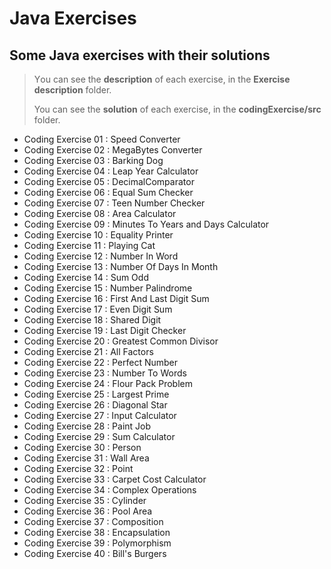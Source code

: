# Java Exercises
## Some Java exercises with their solutions

> Υou can see the **description** of each exercise, in the **Exercise description** folder.
>
> You can see the **solution** of each exercise, in the **codingExercise/src** folder.

* Coding Exercise 01 : Speed Converter
* Coding Exercise 02 : MegaBytes Converter
* Coding Exercise 03 : Barking Dog
* Coding Exercise 04 : Leap Year Calculator
* Coding Exercise 05 : DecimalComparator
* Coding Exercise 06 : Equal Sum Checker
* Coding Exercise 07 : Teen Number Checker
* Coding Exercise 08 : Area Calculator
* Coding Exercise 09 : Minutes To Years and Days Calculator
* Coding Exercise 10 : Equality Printer
* Coding Exercise 11 : Playing Cat
* Coding Exercise 12 : Number In Word
* Coding Exercise 13 : Number Of Days In Month
* Coding Exercise 14 : Sum Odd
* Coding Exercise 15 : Number Palindrome
* Coding Exercise 16 : First And Last Digit Sum
* Coding Exercise 17 : Even Digit Sum
* Coding Exercise 18 : Shared Digit
* Coding Exercise 19 : Last Digit Checker
* Coding Exercise 20 : Greatest Common Divisor
* Coding Exercise 21 : All Factors
* Coding Exercise 22 : Perfect Number
* Coding Exercise 23 : Number To Words
* Coding Exercise 24 : Flour Pack Problem
* Coding Exercise 25 : Largest Prime
* Coding Exercise 26 : Diagonal Star
* Coding Exercise 27 : Input Calculator
* Coding Exercise 28 : Paint Job
* Coding Exercise 29 : Sum Calculator
* Coding Exercise 30 : Person
* Coding Exercise 31 : Wall Area
* Coding Exercise 32 : Point
* Coding Exercise 33 : Carpet Cost Calculator
* Coding Exercise 34 : Complex Operations
* Coding Exercise 35 : Cylinder
* Coding Exercise 36 : Pool Area
* Coding Exercise 37 : Composition
* Coding Exercise 38 : Encapsulation
* Coding Exercise 39 : Polymorphism
* Coding Exercise 40 : Bill's Burgers
